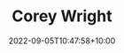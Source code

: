 ---
title: "Corey Wright"
date: 2022-09-05T10:47:58+10:00
image: "images/me.jpeg"
jobtitle: "Owner, real-time Captionist"
linkedinurl: "https://www.linkedin.com/in/coreypwright/"
promoted: true
weight: 1
---